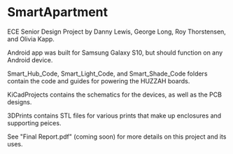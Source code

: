 # SmartApartment

ECE Senior Design Project by Danny Lewis, George Long, Roy Thorstensen, and Olivia Kapp.

Android app was built for Samsung Galaxy S10, but should function on any Android device.

Smart_Hub_Code, Smart_Light_Code, and Smart_Shade_Code folders contain the code and guides for powering the HUZZAH boards.

KiCadProjects contains the schematics for the devices, as well as the PCB designs.

3DPrints contains STL files for various prints that make up enclosures and supporting peices.

See "Final Report.pdf" (coming soon) for more details on this project and its uses.
